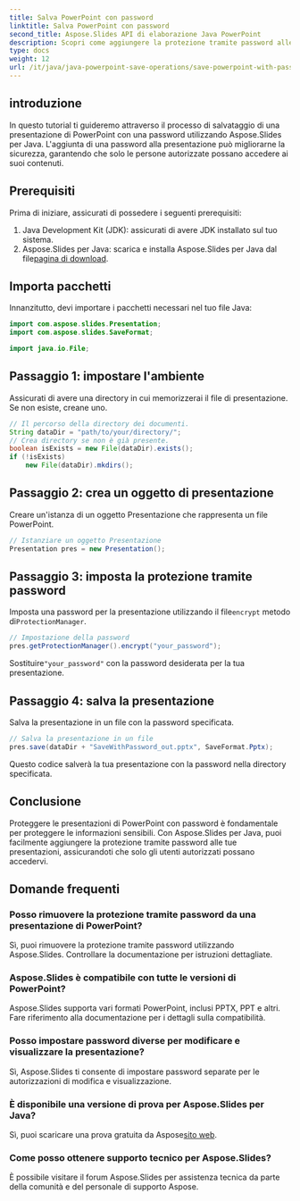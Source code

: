 ```yaml
---
title: Salva PowerPoint con password
linktitle: Salva PowerPoint con password
second_title: Aspose.Slides API di elaborazione Java PowerPoint
description: Scopri come aggiungere la protezione tramite password alle presentazioni di PowerPoint utilizzando Aspose.Slides per Java. Proteggi le tue diapositive con facilità.
type: docs
weight: 12
url: /it/java/java-powerpoint-save-operations/save-powerpoint-with-password/
---
```

## introduzione
In questo tutorial ti guideremo attraverso il processo di salvataggio di una presentazione di PowerPoint con una password utilizzando Aspose.Slides per Java. L'aggiunta di una password alla presentazione può migliorarne la sicurezza, garantendo che solo le persone autorizzate possano accedere ai suoi contenuti.
## Prerequisiti
Prima di iniziare, assicurati di possedere i seguenti prerequisiti:
1. Java Development Kit (JDK): assicurati di avere JDK installato sul tuo sistema.
2.  Aspose.Slides per Java: scarica e installa Aspose.Slides per Java dal file[pagina di download](https://releases.aspose.com/slides/java/).

## Importa pacchetti
Innanzitutto, devi importare i pacchetti necessari nel tuo file Java:
```java
import com.aspose.slides.Presentation;
import com.aspose.slides.SaveFormat;

import java.io.File;
```
## Passaggio 1: impostare l'ambiente
Assicurati di avere una directory in cui memorizzerai il file di presentazione. Se non esiste, creane uno.
```java
// Il percorso della directory dei documenti.
String dataDir = "path/to/your/directory/";
// Crea directory se non è già presente.
boolean isExists = new File(dataDir).exists();
if (!isExists)
    new File(dataDir).mkdirs();
```
## Passaggio 2: crea un oggetto di presentazione
Creare un'istanza di un oggetto Presentazione che rappresenta un file PowerPoint.
```java
// Istanziare un oggetto Presentazione
Presentation pres = new Presentation();
```
## Passaggio 3: imposta la protezione tramite password
 Imposta una password per la presentazione utilizzando il file`encrypt` metodo di`ProtectionManager`.
```java
// Impostazione della password
pres.getProtectionManager().encrypt("your_password");
```
 Sostituire`"your_password"` con la password desiderata per la tua presentazione.
## Passaggio 4: salva la presentazione
Salva la presentazione in un file con la password specificata.
```java
// Salva la presentazione in un file
pres.save(dataDir + "SaveWithPassword_out.pptx", SaveFormat.Pptx);
```
Questo codice salverà la tua presentazione con la password nella directory specificata.

## Conclusione
Proteggere le presentazioni di PowerPoint con password è fondamentale per proteggere le informazioni sensibili. Con Aspose.Slides per Java, puoi facilmente aggiungere la protezione tramite password alle tue presentazioni, assicurandoti che solo gli utenti autorizzati possano accedervi.

## Domande frequenti
### Posso rimuovere la protezione tramite password da una presentazione di PowerPoint?
Sì, puoi rimuovere la protezione tramite password utilizzando Aspose.Slides. Controllare la documentazione per istruzioni dettagliate.
### Aspose.Slides è compatibile con tutte le versioni di PowerPoint?
Aspose.Slides supporta vari formati PowerPoint, inclusi PPTX, PPT e altri. Fare riferimento alla documentazione per i dettagli sulla compatibilità.
### Posso impostare password diverse per modificare e visualizzare la presentazione?
Sì, Aspose.Slides ti consente di impostare password separate per le autorizzazioni di modifica e visualizzazione.
### È disponibile una versione di prova per Aspose.Slides per Java?
 Sì, puoi scaricare una prova gratuita da Aspose[sito web](https://releases.aspose.com/).
### Come posso ottenere supporto tecnico per Aspose.Slides?
È possibile visitare il forum Aspose.Slides per assistenza tecnica da parte della comunità e del personale di supporto Aspose.